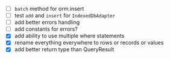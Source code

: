 -   [ ] `batch` method for orm.insert
-   [ ] test `add` and `insert` for `IndexedDbAdapter`
-   [ ] add better errors handling
-   [ ] add constants for errors?
-   [x] add ability to use multiple where statements
-   [x] rename everything everywhere to rows or records or values
-   [x] add better return type than QueryResult
